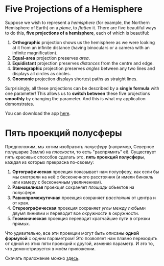 # Five Projections of a Hemisphere

Suppose we wish to represent a *hemisphere* (for example, the Northern Hemisphere of Earth) on a *plane*, to *flatten* it.
There are five beautiful ways to do this, **five projections of a hemisphere**, each of which is beautiful:
1. **Orthographic** projection shows us the hemisphere as we were looking at it from an infinite distance (having binoculars or a camera with an infinite magnification).
2. **Equal-area** projection preserves *area*.
3. **Equidistant** projection preserves *distances* from the centre and edge.
4. **Stereographiс** projection preserves *angles* between any two lines and displays all circles as circles.
5. **Gnomonic** projection displays shortest paths as straight lines.

Surprisingly, all these projections can be described by a **single formula** with one parameter!
This allows us to **switch between** these five projections **smoothly** by changing the parameter. And this is what my application demonstrates.

You can download the app [here](https://github.com/Sribnyak/five-projections-of-a-hemisphere/releases/download/v1.0/app-release.apk).


# Пять проекций полусферы

Предположим, мы хотим изобразить *полусферу* (например, Северное полушарие Земли) на *плоскости*, то есть "распрямить" её.
Существует пять красивых способов сделать это, **пять проекций полусферы**, каждая из которых прекрасна по-своему:
1. **Ортографическая** проекция показывает нам полусферу, как если бы мы смотрели на неё с бесконечного расстояния (и имели бинокль или камеру с бесконечным увеличением).
2. **Равновеликая** проекция сохраняет *площади* объектов на полусфере.
3. **Равнопромежуточная** проекция сохраняет *расстояния* от центра и от края.
4. **Стереографическая** проекция сохраняет *углы* между любыми двумя линиями и переводит все окружности в окружности.
5. **Гномоническая** проекция переводит кратчайшие пути в отрезки прямых.

Что удивительно, все эти проекции могут быть описаны **одной формулой** с одним параметром!
Это позволяет нам плавно переходить от одной из этих пяти проекций к другой, изменяя параметр. И это то, что демонстрируется в моём приложении.

Скачать приложение можно [здесь](https://github.com/Sribnyak/five-projections-of-a-hemisphere/releases/download/v1.0/app-release.apk).

